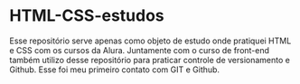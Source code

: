 # HTML-CSS-estudos
Esse repositório serve apenas como objeto de estudo onde pratiquei HTML e CSS com os cursos da Alura. Juntamente com o curso de front-end também utilizo desse repositório
para praticar controle de versionamento e Github. Esse foi meu primeiro contato com GIT e Github.
